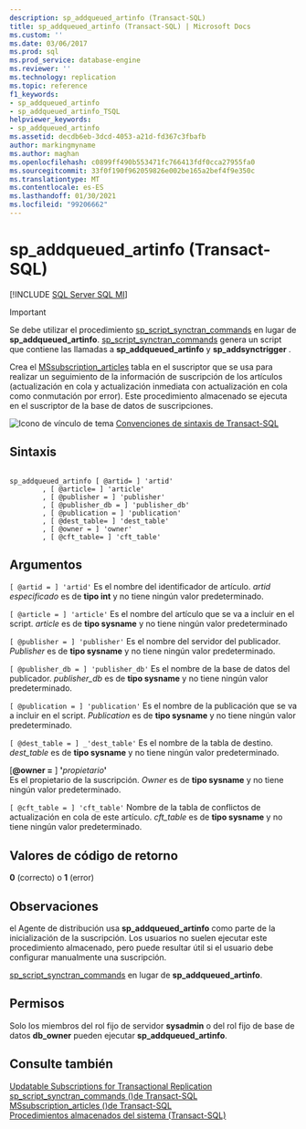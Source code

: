 ```yaml
---
description: sp_addqueued_artinfo (Transact-SQL)
title: sp_addqueued_artinfo (Transact-SQL) | Microsoft Docs
ms.custom: ''
ms.date: 03/06/2017
ms.prod: sql
ms.prod_service: database-engine
ms.reviewer: ''
ms.technology: replication
ms.topic: reference
f1_keywords:
- sp_addqueued_artinfo
- sp_addqueued_artinfo_TSQL
helpviewer_keywords:
- sp_addqueued_artinfo
ms.assetid: decdb6eb-3dcd-4053-a21d-fd367c3fbafb
author: markingmyname
ms.author: maghan
ms.openlocfilehash: c0899ff490b553471fc766413fdf0cca27955fa0
ms.sourcegitcommit: 33f0f190f962059826e002be165a2bef4f9e350c
ms.translationtype: MT
ms.contentlocale: es-ES
ms.lasthandoff: 01/30/2021
ms.locfileid: "99206662"
---
```

# <a name="sp_addqueued_artinfo-transact-sql"></a>sp_addqueued_artinfo (Transact-SQL)
[!INCLUDE [SQL Server SQL MI](../../includes/applies-to-version/sql-asdbmi.md)]

  
  
> [!IMPORTANT]  
>  Se debe utilizar el procedimiento [sp_script_synctran_commands](../../relational-databases/system-stored-procedures/sp-script-synctran-commands-transact-sql.md) en lugar de **sp_addqueued_artinfo**. [sp_script_synctran_commands](../../relational-databases/system-stored-procedures/sp-script-synctran-commands-transact-sql.md) genera un script que contiene las llamadas a **sp_addqueued_artinfo** y **sp_addsynctrigger** .  
  
 Crea el [MSsubscription_articles](../../relational-databases/system-tables/mssubscription-articles-transact-sql.md) tabla en el suscriptor que se usa para realizar un seguimiento de la información de suscripción de los artículos (actualización en cola y actualización inmediata con actualización en cola como conmutación por error). Este procedimiento almacenado se ejecuta en el suscriptor de la base de datos de suscripciones.  
  
 ![Icono de vínculo de tema](../../database-engine/configure-windows/media/topic-link.gif "Icono de vínculo de tema") [Convenciones de sintaxis de Transact-SQL](../../t-sql/language-elements/transact-sql-syntax-conventions-transact-sql.md)  
  
## <a name="syntax"></a>Sintaxis  
  
```  
  
sp_addqueued_artinfo [ @artid= ] 'artid'  
        , [ @article= ] 'article'  
        , [ @publisher = ] 'publisher'  
        , [ @publisher_db = ] 'publisher_db'  
        , [ @publication = ] 'publication'  
        , [ @dest_table= ] 'dest_table'  
        , [ @owner = ] 'owner'  
        , [ @cft_table= ] 'cft_table'  
```  
  
## <a name="arguments"></a>Argumentos  
`[ @artid = ] 'artid'` Es el nombre del identificador de artículo. *artid especificado* es de **tipo int** y no tiene ningún valor predeterminado.  
  
`[ @article = ] 'article'` Es el nombre del artículo que se va a incluir en el script. *article* es de **tipo sysname** y no tiene ningún valor predeterminado  
  
`[ @publisher = ] 'publisher'` Es el nombre del servidor del publicador. *Publisher* es de **tipo sysname** y no tiene ningún valor predeterminado.  
  
`[ @publisher_db = ] 'publisher_db'` Es el nombre de la base de datos del publicador. *publisher_db* es de **tipo sysname** y no tiene ningún valor predeterminado.  
  
`[ @publication = ] 'publication'` Es el nombre de la publicación que se va a incluir en el script. *Publication* es de **tipo sysname** y no tiene ningún valor predeterminado.  
  
`[ @dest_table = ] _'dest_table'` Es el nombre de la tabla de destino. *dest_table* es de **tipo sysname** y no tiene ningún valor predeterminado.  
  
 [**@owner =** ] **'**_propietario_**'**  
 Es el propietario de la suscripción. *Owner* es de **tipo sysname** y no tiene ningún valor predeterminado.  
  
`[ @cft_table = ] 'cft_table'` Nombre de la tabla de conflictos de actualización en cola de este artículo. *cft_table* es de **tipo sysname** y no tiene ningún valor predeterminado.  
  
## <a name="return-code-values"></a>Valores de código de retorno  
 **0** (correcto) o **1** (error)  
  
## <a name="remarks"></a>Observaciones  
 el Agente de distribución usa **sp_addqueued_artinfo** como parte de la inicialización de la suscripción. Los usuarios no suelen ejecutar este procedimiento almacenado, pero puede resultar útil si el usuario debe configurar manualmente una suscripción.  
  
 [sp_script_synctran_commands](../../relational-databases/system-stored-procedures/sp-script-synctran-commands-transact-sql.md) en lugar de **sp_addqueued_artinfo**.  
  
## <a name="permissions"></a>Permisos  
 Solo los miembros del rol fijo de servidor **sysadmin** o del rol fijo de base de datos **db_owner** pueden ejecutar **sp_addqueued_artinfo**.  
  
## <a name="see-also"></a>Consulte también  
 [Updatable Subscriptions for Transactional Replication](../../relational-databases/replication/transactional/updatable-subscriptions-for-transactional-replication.md)   
 [sp_script_synctran_commands &#40;&#41;de Transact-SQL ](../../relational-databases/system-stored-procedures/sp-script-synctran-commands-transact-sql.md)   
 [MSsubscription_articles &#40;&#41;de Transact-SQL ](../../relational-databases/system-tables/mssubscription-articles-transact-sql.md)   
 [Procedimientos almacenados del sistema &#40;Transact-SQL&#41;](../../relational-databases/system-stored-procedures/system-stored-procedures-transact-sql.md)  
  
  
